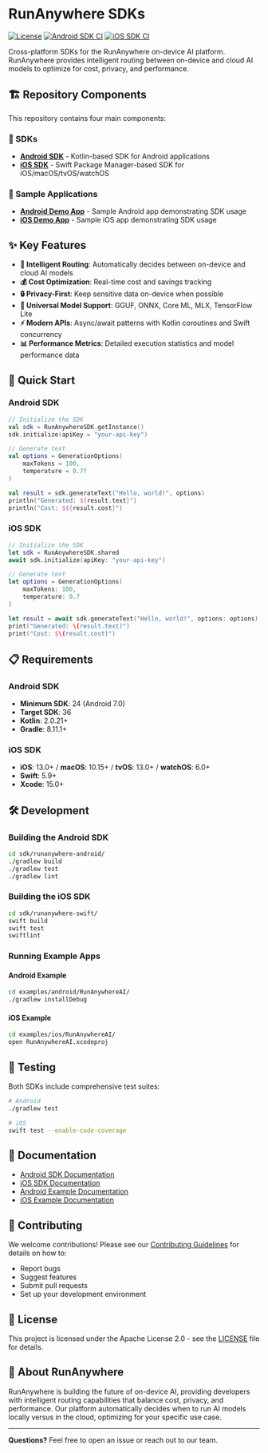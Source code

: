# RunAnywhere SDKs

[![License](https://img.shields.io/badge/License-Apache%202.0-blue.svg)](https://opensource.org/licenses/Apache-2.0)
[![Android SDK CI](https://github.com/your-org/runanywhere-sdks/actions/workflows/android-sdk.yml/badge.svg)](https://github.com/your-org/runanywhere-sdks/actions/workflows/android-sdk.yml)
[![iOS SDK CI](https://github.com/your-org/runanywhere-sdks/actions/workflows/ios-sdk.yml/badge.svg)](https://github.com/your-org/runanywhere-sdks/actions/workflows/ios-sdk.yml)

Cross-platform SDKs for the RunAnywhere on-device AI platform. RunAnywhere provides intelligent routing between on-device and cloud AI models to optimize for cost, privacy, and performance.

## 🏗️ Repository Components

This repository contains four main components:

### 📱 SDKs
- **[Android SDK](sdk/runanywhere-android/)** - Kotlin-based SDK for Android applications
- **[iOS SDK](sdk/runanywhere-swift/)** - Swift Package Manager-based SDK for iOS/macOS/tvOS/watchOS

### 🚀 Sample Applications
- **[Android Demo App](examples/android/RunAnywhereAI/)** - Sample Android app demonstrating SDK usage
- **[iOS Demo App](examples/ios/RunAnywhereAI/)** - Sample iOS app demonstrating SDK usage

## ✨ Key Features

- **🤖 Intelligent Routing**: Automatically decides between on-device and cloud AI models
- **💰 Cost Optimization**: Real-time cost and savings tracking
- **🔒 Privacy-First**: Keep sensitive data on-device when possible
- **🔄 Universal Model Support**: GGUF, ONNX, Core ML, MLX, TensorFlow Lite
- **⚡ Modern APIs**: Async/await patterns with Kotlin coroutines and Swift concurrency
- **📊 Performance Metrics**: Detailed execution statistics and model performance data

## 🚀 Quick Start

### Android SDK

```kotlin
// Initialize the SDK
val sdk = RunAnywhereSDK.getInstance()
sdk.initialize(apiKey = "your-api-key")

// Generate text
val options = GenerationOptions(
    maxTokens = 100,
    temperature = 0.7f
)

val result = sdk.generateText("Hello, world!", options)
println("Generated: ${result.text}")
println("Cost: $${result.cost}")
```

### iOS SDK

```swift
// Initialize the SDK
let sdk = RunAnywhereSDK.shared
await sdk.initialize(apiKey: "your-api-key")

// Generate text
let options = GenerationOptions(
    maxTokens: 100,
    temperature: 0.7
)

let result = await sdk.generateText("Hello, world!", options: options)
print("Generated: \(result.text)")
print("Cost: $\(result.cost)")
```

## 📋 Requirements

### Android SDK
- **Minimum SDK**: 24 (Android 7.0)
- **Target SDK**: 36
- **Kotlin**: 2.0.21+
- **Gradle**: 8.11.1+

### iOS SDK
- **iOS**: 13.0+ / **macOS**: 10.15+ / **tvOS**: 13.0+ / **watchOS**: 6.0+
- **Swift**: 5.9+
- **Xcode**: 15.0+

## 🛠️ Development

### Building the Android SDK

```bash
cd sdk/runanywhere-android/
./gradlew build
./gradlew test
./gradlew lint
```

### Building the iOS SDK

```bash
cd sdk/runanywhere-swift/
swift build
swift test
swiftlint
```

### Running Example Apps

#### Android Example
```bash
cd examples/android/RunAnywhereAI/
./gradlew installDebug
```

#### iOS Example
```bash
cd examples/ios/RunAnywhereAI/
open RunAnywhereAI.xcodeproj
```

## 🧪 Testing

Both SDKs include comprehensive test suites:

```bash
# Android
./gradlew test

# iOS
swift test --enable-code-coverage
```

## 📖 Documentation

- [Android SDK Documentation](sdk/runanywhere-android/README.md)
- [iOS SDK Documentation](sdk/runanywhere-swift/README.md)
- [Android Example Documentation](examples/android/RunAnywhereAI/README.md)
- [iOS Example Documentation](examples/ios/RunAnywhereAI/README.md)

## 🤝 Contributing

We welcome contributions! Please see our [Contributing Guidelines](CONTRIBUTING.md) for details on how to:

- Report bugs
- Suggest features
- Submit pull requests
- Set up your development environment

## 📄 License

This project is licensed under the Apache License 2.0 - see the [LICENSE](LICENSE) file for details.

## 🏢 About RunAnywhere

RunAnywhere is building the future of on-device AI, providing developers with intelligent routing capabilities that balance cost, privacy, and performance. Our platform automatically decides when to run AI models locally versus in the cloud, optimizing for your specific use case.

---

**Questions?** Feel free to open an issue or reach out to our team.